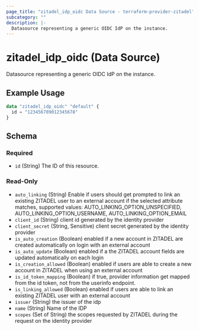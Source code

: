 ```yaml
---
page_title: "zitadel_idp_oidc Data Source - terraform-provider-zitadel"
subcategory: ""
description: |-
  Datasource representing a generic OIDC IdP on the instance.
---
```


# zitadel_idp_oidc (Data Source)

Datasource representing a generic OIDC IdP on the instance.

## Example Usage

```terraform
data "zitadel_idp_oidc" "default" {
  id = "123456789012345678"
}
```

<!-- schema generated by tfplugindocs -->
## Schema

### Required

- `id` (String) The ID of this resource.

### Read-Only

- `auto_linking` (String) Enable if users should get prompted to link an existing ZITADEL user to an external account if the selected attribute matches, supported values: AUTO_LINKING_OPTION_UNSPECIFIED, AUTO_LINKING_OPTION_USERNAME, AUTO_LINKING_OPTION_EMAIL
- `client_id` (String) client id generated by the identity provider
- `client_secret` (String, Sensitive) client secret generated by the identity provider
- `is_auto_creation` (Boolean) enabled if a new account in ZITADEL are created automatically on login with an external account
- `is_auto_update` (Boolean) enabled if a the ZITADEL account fields are updated automatically on each login
- `is_creation_allowed` (Boolean) enabled if users are able to create a new account in ZITADEL when using an external account
- `is_id_token_mapping` (Boolean) if true, provider information get mapped from the id token, not from the userinfo endpoint.
- `is_linking_allowed` (Boolean) enabled if users are able to link an existing ZITADEL user with an external account
- `issuer` (String) the issuer of the idp
- `name` (String) Name of the IDP
- `scopes` (Set of String) the scopes requested by ZITADEL during the request on the identity provider
